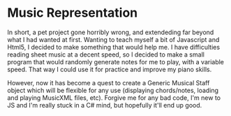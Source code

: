 Music Representation
=============

In short, a pet project gone horribly wrong, and extendeding far beyond what I had wanted at first. Wanting to teach myself a bit of Javascript and Html5, I decided to make something that would help me. I have difficulties reading sheet music at a decent speed, so I decided to make a small program that would randomly generate notes for me to play, with a variable speed. That way I could use it for practice and improve my piano skills.

However, now it has become a quest to create a Generic Musical Staff object which will be flexible for any use (displaying chords/notes, loading and playing MusicXML files, etc). Forgive me for any bad code, I'm new to JS and I'm really stuck in a C# mind, but hopefully it'll end up good.
